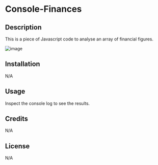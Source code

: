 # Console-Finances

## Description

This is a piece of Javascript code to analyse an array of financial figures. 

![image](https://user-images.githubusercontent.com/118125767/208782705-b16e4e54-234a-43e2-9387-227c5484e9ea.png)

## Installation

N/A

## Usage

Inspect the console log to see the results.

## Credits

N/A

## License

N/A
